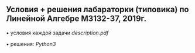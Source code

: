 
## Условия + решения лабараторки (типовика) по Линейной Алгебре M3132-37, 2019г.

• условия каждой задачи *description.pdf*

• решения: *Python3*
